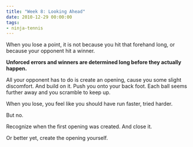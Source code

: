 ```yaml
---
title: "Week 8: Looking Ahead"
date: 2010-12-29 00:00:00
tags:
- ninja-tennis
---
```


When you lose a point, it is not because you hit that forehand long, or because your opponent hit a winner.

**Unforced errors and winners are determined long before they actually happen.**

All your opponent has to do is create an opening, cause you some slight discomfort. And build on it. Push you onto your back foot. Each ball seems further away and you scramble to keep up.

When you lose, you feel like you should have run faster, tried harder.

But no.

Recognize when the first opening was created. And close it.

Or better yet, create the opening yourself.
